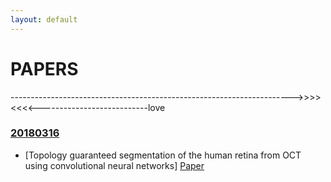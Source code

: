 ```yaml
---
layout: default
---
```

# PAPERS
---------------------------------------------------------------------->>>><<<<---------------------------love
### [20180316](201803/20180316)
* [Topology guaranteed segmentation of the human retina from OCT using convolutional neural networks] [Paper](https://arxiv.org/pdf/1803.05120.pdf)
